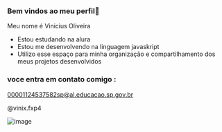 ### Bem vindos ao meu perfil💸                    

Meu nome é Vinicius Oliveira 

- Estou estudando na alura 
- Estou me desenvolvendo na linguagem javaskript
- Utilizo esse espaço para minha organização e compartilhamento dos meus projetos desenvolvidos 

### voce entra em contato comigo : 

00001124537582sp@al.educacao.sp.gov.br

@vinix.fxp4

![image](https://github.com/user-attachments/assets/18b99f67-03b4-474e-9e3d-8948e6cf7111)

